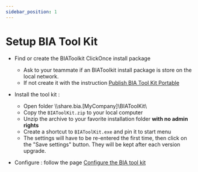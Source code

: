 ```yaml
---
sidebar_position: 1
---
```


# Setup BIA Tool Kit 

* Find or create the BIAToolkit ClickOnce install package
  * Ask to your teammate if an BIAToolkit install package is store on the local network.
  * If not create it with the instruction [Publish BIA Tool Kit Portable](../../30-BIAToolKit/80-DeployBIAToolKitPortable.md)
  
* Install the tool kit : 
  * Open folder \\\\share.bia.[MyCompany]\\BIAToolKit\\
  * Copy the `BIAToolKit.zip` to your local computer
  * Unzip the archive to your favorite installation folder **with no admin rights**
  * Create a shortcut to `BIAToolKit.exe` and pin it to start menu
  * The settings will have to be re-entered the first time, then click on the "Save settings" button. They will be kept after each version upgrade.

* Configure : follow the page [Configure the BIA tool kit](../../30-BIAToolKit/10-ConfigureTheBIAToolKit.md)